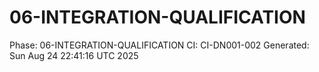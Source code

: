 # 06-INTEGRATION-QUALIFICATION
Phase: 06-INTEGRATION-QUALIFICATION
CI: CI-DN001-002
Generated: Sun Aug 24 22:41:16 UTC 2025
